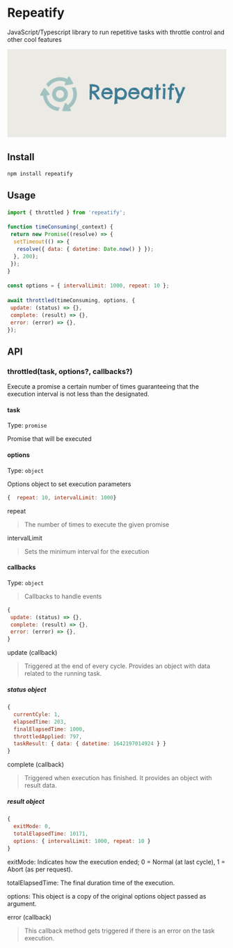 # Repeatify

JavaScript/Typescript library to run repetitive tasks with throttle control and other cool features

![image](image.png)

## Install

```bash
npm install repeatify
```

## Usage

```javascript
import { throttled } from 'repeatify';

function timeConsuming(_context) {
 return new Promise((resolve) => {
  setTimeout(() => {
   resolve({ data: { datetime: Date.now() } });
  }, 200);
 });
}

const options = { intervalLimit: 1000, repeat: 10 };

await throttled(timeConsuming, options, {
 update: (status) => {},
 complete: (result) => {},
 error: (error) => {},
});
```

## API

### throttled(task, options?, callbacks?)

Execute a promise a certain number of times guaranteeing that the execution interval is not less than the designated.

#### task

Type: `promise`

Promise that will be executed

#### options

Type: `object`

Options object to set execution parameters

```javascript
{  repeat: 10, intervalLimit: 1000}
```

repeat
> The number of times to execute the given promise

intervalLimit
> Sets the minimum interval for the execution

#### callbacks

Type: `object`

> Callbacks to handle events

```javascript
{
 update: (status) => {},
 complete: (result) => {},
 error: (error) => {},
}
```

update (callback)
> Triggered at the end of every cycle. Provides an object with data related to the running task.

##### status object

```javascript
{                                                      
  currentCyle: 1,                                      
  elapsedTime: 203,                                    
  finalElapsedTime: 1000,                              
  throttledApplied: 797,                               
  taskResult: { data: { datetime: 1642197014924 } }    
}                                                      
```

complete (callback)
> Triggered when execution has finished. It provides an object with result data.

##### result object

```javascript
{
  exitMode: 0,
  totalElapsedTime: 10171,
  options: { intervalLimit: 1000, repeat: 10 }
}
```

exitMode: Indicates how the execution ended; 0 = Normal (at last cycle), 1 = Abort (as per request).

totalElapsedTime: The final duration time of the execution.

options: This object is a copy of the original options object passed as argument.

error (callback)
> This callback method gets triggered if there is an error on the task execution.

